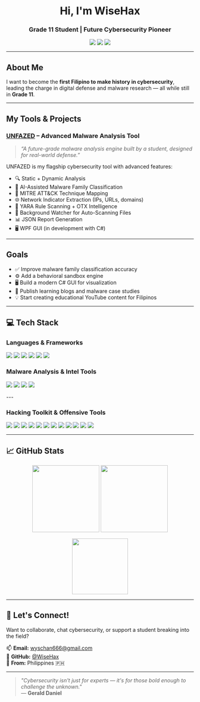 <h1 align="center"> Hi, I'm WiseHax </h1>
<h3 align="center"> Grade 11 Student | Future Cybersecurity Pioneer</h3>

<p align="center">
  <img src="https://img.shields.io/badge/Malware%20Analyst-Rust%20%7C%20Python%20%7C%20YARA-orange?style=for-the-badge&logo=virus-total&logoColor=white" />
  <img src="https://img.shields.io/badge/Open%20Source-Contributor-blue?style=for-the-badge&logo=github" />
  <img src="https://img.shields.io/badge/Cybersecurity%20Aspirant-Filipino%20Pride-red?style=for-the-badge&logo=flag&logoColor=white" />
</p>

---

## About Me

I want to become the **first Filipino to make history in cybersecurity**, leading the charge in digital defense and malware research — all while still in **Grade 11**.


---

##  My Tools & Projects

###  [UNFAZED](https://github.com/WiseHax/UNFAZED) – Advanced Malware Analysis Tool  
> _“A future-grade malware analysis engine built by a student, designed for real-world defense.”_

UNFAZED is my flagship cybersecurity tool with advanced features:

- 🔍 Static + Dynamic Analysis  
- 🧠 AI-Assisted Malware Family Classification  
- 🧬 MITRE ATT&CK Technique Mapping  
- 🌐 Network Indicator Extraction (IPs, URLs, domains)  
- 🧪 YARA Rule Scanning + OTX Intelligence  
- 📂 Background Watcher for Auto-Scanning Files  
- 📊 JSON Report Generation  
- 🖥️ WPF GUI (in development with C#)

---

## Goals

- ✅ Improve malware family classification accuracy  
- ⚙️ Add a behavioral sandbox engine  
- 🖥️ Build a modern C# GUI for visualization  
- 🧠 Publish learning blogs and malware case studies  
- 💡 Start creating educational YouTube content for Filipinos  

---

## 💻 Tech Stack

###  Languages & Frameworks
<p>
  <img src="https://img.shields.io/badge/Python-3776AB?style=for-the-badge&logo=python&logoColor=white" />
  <img src="https://img.shields.io/badge/Rust-000000?style=for-the-badge&logo=rust&logoColor=white" />
  <img src="https://img.shields.io/badge/C%23-239120?style=for-the-badge&logo=c-sharp&logoColor=white" />
  <img src="https://img.shields.io/badge/C-A8B9CC?style=for-the-badge&logo=c&logoColor=black" />
  <img src="https://img.shields.io/badge/Java-ED8B00?style=for-the-badge&logo=java&logoColor=white" />
  <img src="https://img.shields.io/badge/tkinter-%231572B6?style=for-the-badge&logo=python&logoColor=white" />
</p>

### Malware Analysis & Intel Tools
<p>
  <img src="https://img.shields.io/badge/YARA-343A40?style=for-the-badge&logo=yarn&logoColor=white" />
  <img src="https://img.shields.io/badge/PEfile-3776AB?style=for-the-badge&logo=python&logoColor=white" />
  <img src="https://img.shields.io/badge/OTX%20AlienVault-2B7A78?style=for-the-badge&logo=virustotal&logoColor=white" />
  <img src="https://img.shields.io/badge/Scikit--learn-F7931E?style=for-the-badge&logo=scikit-learn&logoColor=white" />
</p>
---

### Hacking Toolkit & Offensive Tools
<p>
  <img src="https://img.shields.io/badge/Kali%20Linux-557C94?style=for-the-badge&logo=kalilinux&logoColor=white" />
  <img src="https://img.shields.io/badge/Parrot%20OS-004D7A?style=for-the-badge&logo=linux&logoColor=white" />
  <img src="https://img.shields.io/badge/Metasploit-3C3C3D?style=for-the-badge&logo=metasploit&logoColor=white" />
  <img src="https://img.shields.io/badge/Nmap-214478?style=for-the-badge&logo=gnupg&logoColor=white" />
  <img src="https://img.shields.io/badge/Wireshark-1679A7?style=for-the-badge&logo=wireshark&logoColor=white" />
  <img src="https://img.shields.io/badge/Burp%20Suite-ff6600?style=for-the-badge&logo=burpsuite&logoColor=white" />
  <img src="https://img.shields.io/badge/Hydra-000000?style=for-the-badge&logo=gnuprivacyguard&logoColor=white" />
  <img src="https://img.shields.io/badge/John%20the%20Ripper-800000?style=for-the-badge&logo=hashnode&logoColor=white" />
  <img src="https://img.shields.io/badge/Sqlmap-F7DF1E?style=for-the-badge&logo=sqlite&logoColor=black" />
  <img src="https://img.shields.io/badge/Aircrack--ng-6A1B9A?style=for-the-badge&logo=wi-fi&logoColor=white" />
  <img src="https://img.shields.io/badge/Proxychains-000000?style=for-the-badge&logo=tor&logoColor=white" />
  <img src="https://img.shields.io/badge/Tor-7D4698?style=for-the-badge&logo=tor-project&logoColor=white" />
</p>




---

## 📈 GitHub Stats

<p align="center">
  <img src="https://github-readme-stats.vercel.app/api?username=WiseHax&show_icons=true&theme=radical" height="180" />
  <img src="https://github-readme-stats.vercel.app/api/top-langs/?username=WiseHax&layout=compact&theme=radical" height="180" />
</p>

<p align="center">
  <img src="https://github-readme-streak-stats.herokuapp.com/?user=WiseHax&theme=radical" height="150" />
</p>

---

## 💬 Let's Connect!

Want to collaborate, chat cybersecurity, or support a student breaking into the field?

📫 **Email:** wyschan666@gmail.com  
🐙 **GitHub:** [@WiseHax](https://github.com/WiseHax)  
📍 **From:** Philippines 🇵🇭

---

> _"Cybersecurity isn't just for experts — it's for those bold enough to challenge the unknown."_  
> — **Gerald Daniel**
